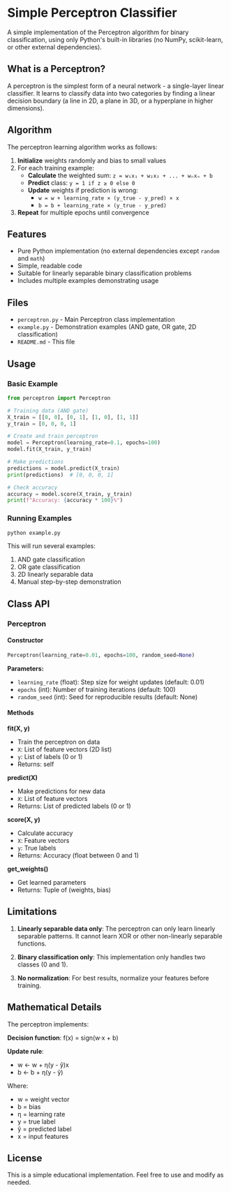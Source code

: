 # Simple Perceptron Classifier

A simple implementation of the Perceptron algorithm for binary classification, using only Python's built-in libraries (no NumPy, scikit-learn, or other external dependencies).

## What is a Perceptron?

A perceptron is the simplest form of a neural network - a single-layer linear classifier. It learns to classify data into two categories by finding a linear decision boundary (a line in 2D, a plane in 3D, or a hyperplane in higher dimensions).

## Algorithm

The perceptron learning algorithm works as follows:

1. **Initialize** weights randomly and bias to small values
2. For each training example:
   - **Calculate** the weighted sum: `z = w₁x₁ + w₂x₂ + ... + wₙxₙ + b`
   - **Predict** class: `y = 1 if z ≥ 0 else 0`
   - **Update** weights if prediction is wrong:
     - `w = w + learning_rate × (y_true - y_pred) × x`
     - `b = b + learning_rate × (y_true - y_pred)`
3. **Repeat** for multiple epochs until convergence

## Features

- Pure Python implementation (no external dependencies except `random` and `math`)
- Simple, readable code
- Suitable for linearly separable binary classification problems
- Includes multiple examples demonstrating usage

## Files

- `perceptron.py` - Main Perceptron class implementation
- `example.py` - Demonstration examples (AND gate, OR gate, 2D classification)
- `README.md` - This file

## Usage

### Basic Example

```python
from perceptron import Perceptron

# Training data (AND gate)
X_train = [[0, 0], [0, 1], [1, 0], [1, 1]]
y_train = [0, 0, 0, 1]

# Create and train perceptron
model = Perceptron(learning_rate=0.1, epochs=100)
model.fit(X_train, y_train)

# Make predictions
predictions = model.predict(X_train)
print(predictions)  # [0, 0, 0, 1]

# Check accuracy
accuracy = model.score(X_train, y_train)
print(f"Accuracy: {accuracy * 100}%")
```

### Running Examples

```bash
python example.py
```

This will run several examples:
1. AND gate classification
2. OR gate classification
3. 2D linearly separable data
4. Manual step-by-step demonstration

## Class API

### Perceptron

#### Constructor
```python
Perceptron(learning_rate=0.01, epochs=100, random_seed=None)
```

**Parameters:**
- `learning_rate` (float): Step size for weight updates (default: 0.01)
- `epochs` (int): Number of training iterations (default: 100)
- `random_seed` (int): Seed for reproducible results (default: None)

#### Methods

**fit(X, y)**
- Train the perceptron on data
- `X`: List of feature vectors (2D list)
- `y`: List of labels (0 or 1)
- Returns: self

**predict(X)**
- Make predictions for new data
- `X`: List of feature vectors
- Returns: List of predicted labels (0 or 1)

**score(X, y)**
- Calculate accuracy
- `X`: Feature vectors
- `y`: True labels
- Returns: Accuracy (float between 0 and 1)

**get_weights()**
- Get learned parameters
- Returns: Tuple of (weights, bias)

## Limitations

1. **Linearly separable data only**: The perceptron can only learn linearly separable patterns. It cannot learn XOR or other non-linearly separable functions.

2. **Binary classification only**: This implementation only handles two classes (0 and 1).

3. **No normalization**: For best results, normalize your features before training.

## Mathematical Details

The perceptron implements:

**Decision function**: f(x) = sign(w·x + b)

**Update rule**:
- w ← w + η(y - ŷ)x
- b ← b + η(y - ŷ)

Where:
- w = weight vector
- b = bias
- η = learning rate
- y = true label
- ŷ = predicted label
- x = input features

## License

This is a simple educational implementation. Feel free to use and modify as needed.

